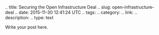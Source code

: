 .. title: Securing the Open Infrastructure Deal
.. slug: open-infrastructure-deal
.. date: 2015-11-30 12:41:24 UTC
.. tags: 
.. category: 
.. link: 
.. description: 
.. type: text

Write your post here.
